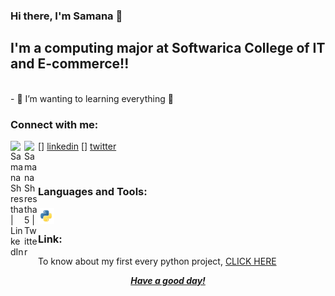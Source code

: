 ### Hi there, I'm Samana 👋

## I'm a computing major at Softwarica College of IT and E-commerce!!
<br />
- 👾 I’m wanting to learning everything 🤣

### Connect with me:
[<img align="left" alt="Samana Shrestha | LinkedIn" width="22px" src="https://cdn.jsdelivr.net/npm/simple-icons@v3/icons/linkedin.svg" />] [linkedin]
[<img align="left" alt="SamanaShrestha5 | Twitter" width="22px" src="https://cdn.jsdelivr.net/npm/simple-icons@v3/icons/twitter.svg" />] [twitter]

<br />

### Languages and Tools:
<img align="left" alt="Terminal" width="26px" src="https://raw.githubusercontent.com/github/explore/80688e429a7d4ef2fca1e82350fe8e3517d3494d/topics/python/python.png" />

<br/>

### Link:

To know about my first every python project, [CLICK HERE](https://youtu.be/pVisSXJ5nl8)
<p align="center"><b><u><i> Have a good day! </i></u></b><p>

[linkedin]:https://www.linkedin.com/in/samana-shrestha-848278210/
[twitter]:https://twitter.com/SamanaShrestha5